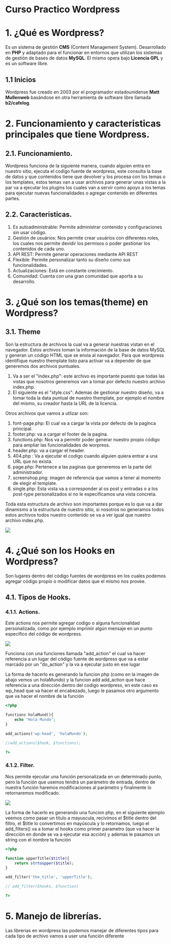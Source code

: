 # Curso Practico Wordpress

# 1. ¿Qué es Wordpress?
Es un sístema de gestión **CMS** (Content Management System). Desarrollado en **PHP** y adaptado para el funcionar en entornos que utilizan los sistemas de gestión de bases de datos **MySQL**. El mismo opera bajo **Licencia GPL** y es un software libre.

## 1.1 Inicios
Wordpress fue creado en 2003 por el programador estadounidense **Matt Mullenweb** basándose en otra herramienta de software libre llamada **b2/cafelog**.

# 2. Funcionamiento y caracteristicas principales que tiene Wordpress.
## 2.1. Funcionamiento.
Wordpress funciona de la siguiente manera, cuando alguien entra en nuestro sitio, ejecuta el codigo fuente de wordpress, este consulta la base de datos y que contenidos tiene que devolver y los procesa con los temas o los templates, estos temas van a usar archivos para generar unas vistas a la par va a ejecutar los plugins los cuales van a servir como apoyo a los temas para ejecutar nuevas funcionalidades o agregar contenido en diferentes partes.

## 2.2. Caracteristicas.
1. Es autoadministrable: Permite administrar contenido y configuraciones sin usar código.
2. Gestión de usuários: Nos permite crear usuários con diferentes roles, los cuales nos permite devidir los permisos o poder gestionar los contenidos de cada uno.
3. API REST: Permite generar operaciones mediante API REST
4. Flexible: Permite personalizar tanto su diseño como sus funcionalidades.
5. Actualizaciones: Está en constante crecimiento.
6. Comunidad: Cuenta con una gran comunidad que aporta a su desarrollo.

# 3. ¿Qué son los temas(theme) en Wordpress?
## 3.1. Theme
Son la estructura de archivos la cual va a generar nuestras vistan en el navegador. Estos archivos toman la información de la base de datos MySQL y generan un código HTML que se envia al navegador. Para que wordpress identifique nuestro themplate listo para activar va a depender de que generemos dos archivos puntuales.
1. Va a ser el "index.php": este archivo es importante puesto que todas las vistas que nosotros generemos van a tomar por defecto nuestro archivo index.php.
2. El siguiente es el "style.css": Ademas de gestionar nuestro diseño, va a tomar toda la data puntual de nuestro themplate, por ejemplo el nombre del mismo, su creador hasta la URL de la licencia.

Otros archivos que vamos a utlizar son:
1. font-page.php: El cual va a cargar la vista por defecto de la paginca principal.
2. footer.php: va a cargar el footer de la pagina.
3. functions.php: Nos va a permitir poder generar nuestro propio código para ampliar las funcionalidades de worpress.
4. header.php: va a cargar el header.
5. 404.php : Va a ejecutar el codigo cuando alguien quiera entrar a una URL que no exista.
6. page.php: Pertenece a las paginas que generemos en la parte del administrador.
7. screenshop.png: imagen de referencia que vamos a tener al momento de elegir el template.
8. single.php: Esta vista va a corresponder al os post y entradas o a los post-type personalizados si no le especificamos una vista concreta.

Toda esta estructura de archivo son importantes porque es lo que va a dar dinamismo a la estructura de nuestro sitio, si nosotros no generamos todos estos archivos todos nuestro contenido se va a ver igual que nuestro archivo index.php.

![](assets/jerarquia-wp.png)

# 4. ¿Qué son los Hooks en Wordpress?
Son lugares dentro del código fuentes de wordpress en los cuales podemos agregar código propio o modificar datos que el mismo nos provee.

## 4.1. Tipos de Hooks.
### 4.1.1. Actions.
Este actions nos permite agregar codigo o alguna funcionalidad personalizada, como por ejemplo imprimir algún mensaje en un punto especifico del código de wordpress.

![](assets/hooks-actions.png)

Funciona con una funciones llamada "add_action" el cual va hacer referencia a un lugar del código fuente de wordpress que va a estar marcado por un "do_action" y la va a ejecutar justo en ese lugar

La forma de hacerlo es generando la funcion php (como en la imagen de abajo vemos un holaMundo) y la funcion add add_action que hace referencia a una dirección dentro del codigo wordpress, en este caso es wp_head que va hacer el encabezado, luego le pasamos otro argumento que va hacer el nombre de la función

```php
<?php 

functions holaMund(){
    echo "Hola Mundo";
}

add_actions('wp-head', 'holaMundo');

//add_actions($hook, $functions);

?>
```

### 4.1.2. Filter.
Nos permite ejecutar una función personalizada en un determinado punto, pero la función que usemos tendrá un parámetro de entrada, dentro de nuestra función haremos modificaciones al parámetro y finalmente lo retornaremos modificado.

![](assets/filter.png)

La forma de hacerlo es generando una funcion php, en el siguiente ejemplo veemos como pasar un titulo a mayuscula, recivimos el $title dentro del filtro, el $title lo convertimos en mayúscula y lo retornamos, luego el add_filters() va a tomar el hooks como primer parametro (que va hacer la dirección en donde se va a ejecutar esa acción) y ademas le pasamos un string con el nombre la función

```php
<?php 

function upperTitle($title){
    return strtoupper($title);
}

add_filter('the_title', 'upperTitle');

// add_filter($hooks, $function)

?>
```

# 5. Manejo de librerías.
Las librerias en wordpress las podemos manejar de diferentes tipos para cada tipo de archivo vamos a user una función diferente 